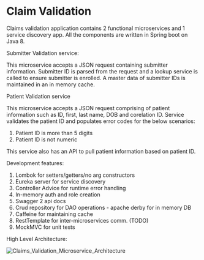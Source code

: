 # Claim Validation

Claims validation application contains 2 functional microservices and 1 service discovery app. All the components are written in Spring boot on Java 8. 

Submitter Validation service:

This microservice accepts a JSON request containing submitter information. Submitter ID is parsed from the request and a lookup service is called to ensure submitter is enrolled. A master data of submitter IDs is maintained in an in memory cache. 

Patient Validation service

This microservice accepts a JSON request comprising of patient information such as ID, first, last name, DOB and corelation ID. Service validates the patient ID and populates error codes for the below scenarios:

1. Patient ID is more than 5 digits
2. Patient ID is not numeric

This service also has an API to pull patient information based on patient ID. 

Development features:
1. Lombok for setters/getters/no arg constructors
2. Eureka server for service discovery
3. Controller Advice for runtime error handling
4. In-memory auth and role creation
5. Swagger 2 api docs
6. Crud repository for DAO operations - apache derby for in memory DB
7. Caffeine for maintaining cache
8. RestTemplate for inter-microservices comm. (TODO)
9. MockMVC for unit tests

High Level Architecture:

![Claims_Validation_Microservice_Architecture](https://user-images.githubusercontent.com/37843820/130281465-61509a1a-b9b4-4a23-890a-976db712b54c.JPG)
